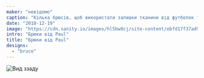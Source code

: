 ```yaml
---
maker: "невідомо"
caption: "Кілька брюсів, щоб використати залишки тканини від футболок та суконь"
date: "2018-12-19"
image: "https://cdn.sanity.io/images/hl5bw8cj/site-content/ebfd17f37ad974a3d2814f4d03a7dbe4db3608a8-2000x1296.jpg"
intro: "Брюки від Paul"
title: "Брюки від Paul"
designs:
  - "bruce"
---
```


![Вид ззаду](https://posts.freesewing.org/uploads/bruces_by_paul_back_19f9daa0e8.jpg "Вид ззаду")
